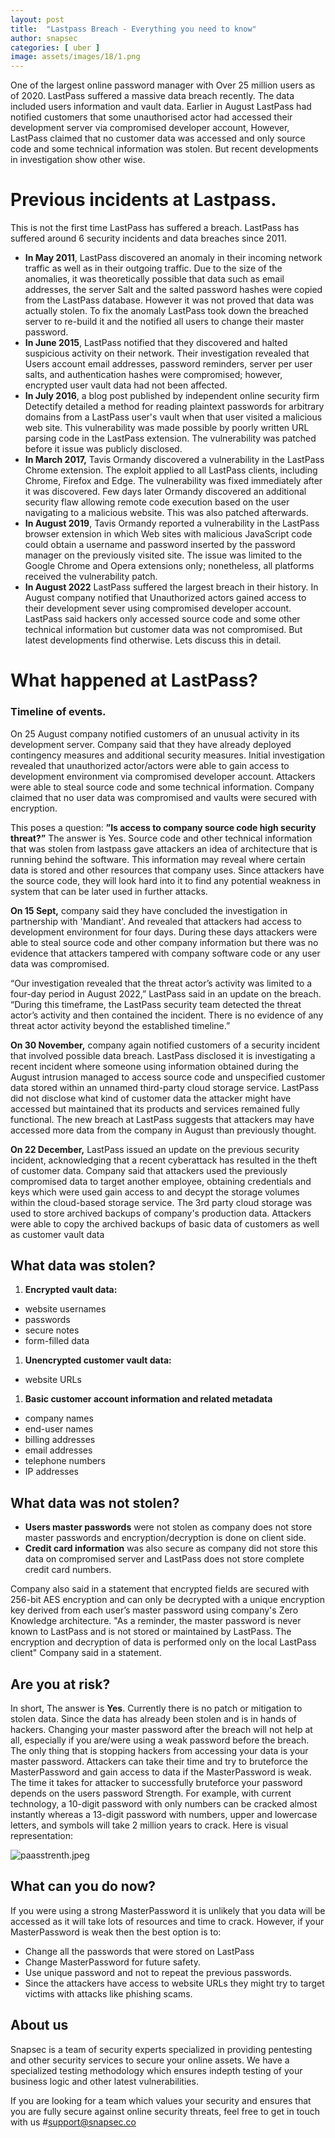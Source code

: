 ```yaml
---
layout: post
title:  "Lastpass Breach - Everything you need to know"
author: snapsec
categories: [ uber ]
image: assets/images/18/1.png
---
```



One of the largest online password manager with Over 25 million users as of 2020. LastPass suffered a massive data breach recently. The data included users information and vault data. Earlier in August LastPass had notified customers that some unauthorised actor had accessed their development server via compromised developer account, However, LastPass claimed that no customer data was accessed and only source code and some technical information was stolen. But recent developments in investigation show other wise.

# Previous incidents at Lastpass.

This is not the first time LastPass has suffered a breach. LastPass has suffered around 6 security incidents and data breaches since 2011.

- **In May 2011**, LastPass discovered an anomaly in their incoming network traffic as well as in their outgoing traffic. Due to the size of the anomalies, it was theoretically possible that data such as email addresses, the server Salt and the salted password hashes were copied from the LastPass database. However it was not proved that data was actually stolen. To fix the anomaly LastPass took down the breached server to re-build it and the notified all users to change their master password.
- **In June 2015**, LastPass notified that they discovered and halted suspicious activity on their network. Their investigation revealed that Users account email addresses, password reminders, server per user salts, and authentication hashes were compromised; however, encrypted user vault data had not been affected.
- **In July 2016**, a blog post published by independent online security firm Detectify detailed a method for reading plaintext passwords for arbitrary domains from a LastPass user's vault when that user visited a malicious web site. This vulnerability was made possible by poorly written URL parsing code in the LastPass extension. The vulnerability was patched before it issue was publicly disclosed.
- **In March 2017,** Tavis Ormandy discovered a vulnerability in the LastPass Chrome extension. The exploit applied to all LastPass clients, including Chrome, Firefox and Edge. The vulnerability was fixed immediately after it was discovered.
Few days later Ormandy discovered an additional security flaw allowing remote code execution based on the user navigating to a malicious website. This was also patched afterwards.
- **In August 2019**, Tavis Ormandy reported a vulnerability in the LastPass browser extension in which Web sites with malicious JavaScript code could obtain a username and password inserted by the password manager on the previously visited site. The issue was limited to the Google Chrome and Opera extensions only; nonetheless, all platforms received the vulnerability patch.
- **In August 2022** LastPass suffered the largest breach in their history. In August company notified that Unauthorized actors gained access to their development sever using compromised developer account. LastPass said hackers only accessed source code and some other technical information but customer data was not compromised. But latest developments find otherwise. Lets discuss this in detail.




# What happened at LastPass?

### Timeline of events.

On 25 August company notified customers of an unusual activity in its development server. Company said that they have already deployed contingency measures and additional security measures. Initial investigation revealed that unauthorized actor/actors were able to gain access to development environment via compromised developer account. Attackers were able to steal source code and some technical information.  Company claimed that no user data was compromised and vaults were secured with encryption.

This poses a question: **”Is access to company source code high security threat?”**
The answer is Yes. Source code and other technical information that was stolen from lastpass gave attackers an idea of architecture that is running behind the software. This information may reveal where certain data is stored and other resources that company uses. Since attackers have the source code, they will look hard into it to find any potential weakness in system that can be later used in further attacks.

**On 15 Sept,** company said they have concluded the investigation in partnership with 'Mandiant'. And revealed that attackers had access to development environment for four days. During these days attackers were able to steal source code and other company information but there was no evidence that attackers tampered with company software code or any user data was compromised.

“Our investigation revealed that the threat actor’s activity was limited to a four-day period in August 2022,” LastPass said in an update on the breach. “During this timeframe, the LastPass security team detected the threat actor’s activity and then contained the incident. There is no evidence of any threat actor activity beyond the established timeline.”

**On 30 November,** company again notified customers of a security incident that involved possible data breach. LastPass disclosed it is investigating a recent incident where someone using information obtained during the August intrusion managed to access source code and unspecified customer data stored within an unnamed third-party cloud storage service. LastPass did not disclose what kind of customer data the attacker might have accessed but maintained that its products and services remained fully functional. The new breach at LastPass suggests that attackers may have accessed more data from the company in August than previously thought.

**On 22 December,** LastPass issued an update on the previous security incident, acknowledging that a recent cyberattack has resulted in the theft of customer data.
Company said that attackers used the previously compromised data to target another employee, obtaining credentials and keys which were used gain access to and decypt the storage volumes within the cloud-based storage service. The 3rd party cloud storage was used to store archived backups of company's production data.
Attackers were able to copy the archived backups of basic data of customers as well as customer vault data

## What data was stolen?

1. **Encrypted vault data:**
- website usernames
- passwords
- secure notes
- form-filled data
1. **Unencrypted customer vault data:**
- website URLs
1. **Basic customer account information and related metadata**
- company names
- end-user names
- billing addresses
- email addresses
- telephone numbers
- IP addresses

## What data was not stolen?

- **Users master passwords** were not stolen as company does not store master passwords and encryption/decryption is done on client side.
- **Credit card information** was also secure as company did not store this data on compromised server and LastPass does not store complete credit card numbers.

Company also said in a statement that encrypted fields are secured with 256-bit AES encryption and can only be decrypted with a unique encryption key derived from each user’s master password using company's Zero Knowledge architecture. "As a reminder, the master password is never known to LastPass and is not stored or maintained by LastPass. The encryption and decryption of data is performed only on the local LastPass client" Company said in a statement.

## Are you at risk?

In short, The answer is **Yes**.
Currently there is no patch or mitigation to stolen data.
Since the data has already been stolen and is in hands of hackers. Changing your master password after the breach will not help at all, especially if you are/were using a weak password before the breach.
The only thing that is stopping hackers from accessing your data is your master password. Attackers can take their time and try to bruteforce the MasterPassword and gain access to data if the MasterPassword is weak.
The time it takes for attacker to successfully bruteforce your password depends on the users password Strength. For example, with current technology, a 10-digit password with only numbers can be cracked almost instantly whereas a 13-digit password with numbers, upper and lowercase letters, and symbols will take 2 million years to crack.
Here is visual representation:

![paasstrenth.jpeg](https://s3-us-west-2.amazonaws.com/secure.notion-static.com/6a0d4d47-43c0-4e39-8452-bc9a19be03d1/paasstrenth.jpeg)

## What can you do now?

If you were using a strong MasterPassword it is unlikely that you data will be accessed as it will take lots of resources and time to crack. However, if your MasterPassword is weak then the best option is to:

- Change all the passwords that were stored on LastPass
- Change MasterPassword for future safety.
- Use unique password and not to repeat the previous passwords.
- Since the attackers have access to website URLs they might try to target victims with attacks like phishing scams.




## About us

Snapsec is a team of security experts specialized in providing pentesting and other security services to secure your online assets. We have a specialized testing methodology which ensures indepth testing of your business logic and other latest vulnerabilities. 

 If you are looking for a team which values your security and ensures that you are fully secure against online security threats, feel free to get in touch with us #[support@snapsec.co](mailto:support@snapsec.co)
 
